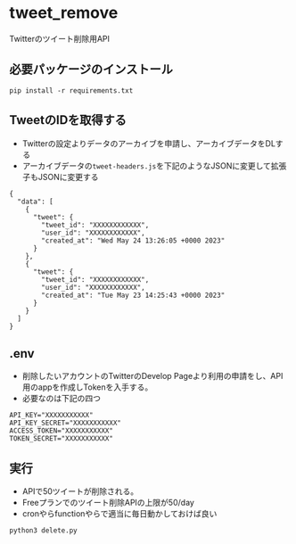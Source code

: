 # tweet_remove
Twitterのツイート削除用API

## 必要パッケージのインストール
```
pip install -r requirements.txt
```

## TweetのIDを取得する
- Twitterの設定よりデータのアーカイブを申請し、アーカイブデータをDLする
- アーカイブデータの`tweet-headers.js`を下記のようなJSONに変更して拡張子もJSONに変更する
```
{
  "data": [
    {
      "tweet": {
        "tweet_id": "XXXXXXXXXXXX",
        "user_id": "XXXXXXXXXXXX",
        "created_at": "Wed May 24 13:26:05 +0000 2023"
      }
    },
    {
      "tweet": {
        "tweet_id": "XXXXXXXXXXXX",
        "user_id": "XXXXXXXXXXXX",
        "created_at": "Tue May 23 14:25:43 +0000 2023"
      }
    }
  ]
}
```

## .env
- 削除したいアカウントのTwitterのDevelop Pageより利用の申請をし、API用のappを作成しTokenを入手する。
- 必要なのは下記の四つ
```
API_KEY="XXXXXXXXXXX"
API_KEY_SECRET="XXXXXXXXXXX"
ACCESS_TOKEN="XXXXXXXXXXX"
TOKEN_SECRET="XXXXXXXXXXX"
```

## 実行
- APIで50ツイートが削除される。
- Freeプランでのツイート削除APIの上限が50/day
- cronやらfunctionやらで適当に毎日動かしておけば良い
```
python3 delete.py
```